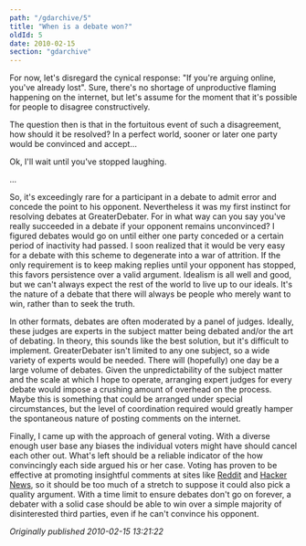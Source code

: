 ```yaml
---
path: "/gdarchive/5"
title: "When is a debate won?"
oldId: 5
date: 2010-02-15
section: "gdarchive"
---
```

For now, let's disregard the cynical response: "If you're arguing online, you've already lost". Sure, there's no shortage of unproductive flaming happening on the internet, but let's assume for the moment that it's possible for people to disagree constructively.

The question then is that in the fortuitous event of such a disagreement, how should it be resolved? In a perfect world, sooner or later one party would be convinced and accept...

Ok, I'll wait until you've stopped laughing.

...

So, it's exceedingly rare for a participant in a debate to admit error and concede the point to his opponent. Nevertheless it was my first instinct for resolving debates at GreaterDebater. For in what way can you say you've really succeeded in a debate if your opponent remains unconvinced? I figured debates would go on until either one party conceded or a certain period of inactivity had passed. I soon realized that it would be very easy for a debate with this scheme to degenerate into a war of attrition. If the only requirement is to keep making replies until your opponent has stopped, this favors persistence over a valid argument. Idealism is all well and good, but we can't always expect the rest of the world to live up to our ideals. It's the nature of a debate that there will always be people who merely want to win, rather than to seek the truth.

In other formats, debates are often moderated by a panel of judges. Ideally, these judges are experts in the subject matter being debated and/or the art of debating. In theory, this sounds like the best solution, but it's difficult to implement. GreaterDebater isn't limited to any one subject, so a wide variety of experts would be needed. There will (hopefully) one day be a large volume of debates. Given the unpredictability of the subject matter and the scale at which I hope to operate, arranging expert judges for every debate would impose a crushing amount of overhead on the process. Maybe this is something that could be arranged under special circumstances, but the level of coordination required would greatly hamper the spontaneous nature of posting comments on the internet.

Finally, I came up with the approach of general voting. With a diverse enough user base any biases the individual voters might have should cancel each other out. What's left should be a reliable indicator of the how convincingly each side argued his or her case. Voting has proven to be effective at promoting insightful comments at sites like [Reddit](http://reddit.com) and [Hacker News](http://news.ycombinator.com), so it should be too much of a stretch to suppose it could also pick a quality argument. With a time limit to ensure debates don't go on forever, a debater with a solid case should be able to win over a simple majority of disinterested third parties, even if he can't convince his opponent. 

*Originally published 2010-02-15 13:21:22*